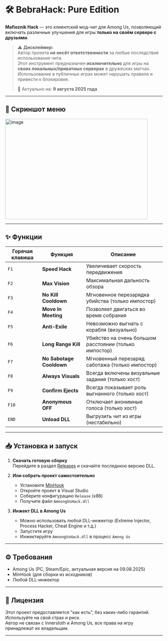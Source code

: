 # 🛠️ BebraHack: Pure Edition

**Mafioznik Hack** — это клиентский мод-чит для Among Us, позволяющий включать различные улучшения для игры **только на своём сервере с друзьями**.

> ⚠️ **Дисклеймер:**  
> Автор проекта **не несёт ответственности** за любые последствия использования чита.  
> Этот инструмент предназначен **исключительно** для игры на **своих локальных/приватных серверах** в дружеских матчах.  
> Использование в публичных играх может нарушать правила и привести к блокировке.  
>  
> 📅 Актуально на: **9 августа 2025 года**

---

## 📸 Скриншот меню

<img width="455" height="321" alt="image" src="https://github.com/user-attachments/assets/ba6f0993-07bf-452d-be56-81b44add8161" />

---

## ✨ Функции

| Горячая клавиша | Функция | Описание |
|-----------------|---------|----------|
| `F1`  | **Speed Hack** | Увеличивает скорость передвижения |
| `F2`  | **Max Vision** | Максимальная дальность обзора |
| `F3`  | **No Kill Cooldown** | Мгновенное перезарядка убийства (только импостор) |
| `F4`  | **Move In Meeting** | Позволяет двигаться во время собрания |
| `F5`  | **Anti-Exile** | Невозможно выгнать с корабля (визуально)|
| `F6`  | **Long Range Kill** | Убийство на очень большом расстоянии (только импостор)|
| `F7`  | **No Sabotage Cooldown** | Мгновенный перезаряд саботажа (только импостор)|
| `F8`  | **Always Visuals** | Всегда включены визуальные задания (только хост) |
| `F9`  | **Confirm Ejects** | Всегда показывает роль выгнанного (только хост) |
| `F10` | **Anonymous OFF** | Отключает анонимные голоса (только хост) |
| `END` | **Unload DLL** | Выгрузить чит из игры (нестабильно)|

---

## 📥 Установка и запуск

1. **Скачать готовую сборку**  
   Перейдите в раздел [Releases](https://github.com/cat228608/Cheat-Menu-Among-Us/release) и скачайте последнюю версию DLL.

2. **Или собрать проект самостоятельно**
   - Установите [MinHook](https://github.com/TsudaKageyu/minhook)
   - Откройте проект в Visual Studio
   - Соберите конфигурацию `Release` (x86)
   - Получите файл `AmnongUsHack.dll`

3. **Инжект DLL в Among Us**
   - Можно использовать любой DLL-инжектор (Extreme Injector, Process Hacker, Cheat Engine и т.д.)
   - Запустите игру
   - Инжектируйте `AmnongUsHack.dll` в процесс `Among Us`

---

## ⚙️ Требования
- Among Us (PC, Steam/Epic, актуальная версия на 09.08.2025)
- MinHook (для сборки из исходников)
- Любой DLL-инжектор

---

## 📝 Лицензия
Этот проект предоставляется "как есть", без каких-либо гарантий. Используйте на свой страх и риск.  
Автор не связан с Innersloth и Among Us, все права на игру принадлежат их владельцам.

---
